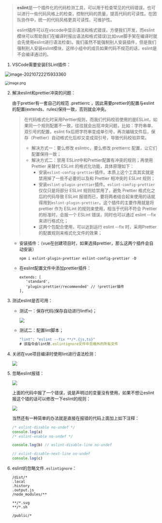 > **eslint**是一个插件化的代码检测工具，可以用于检查常见的代码错误，也可以进行一些代码风格上的检查，控制代码的质量，提高代码的可读性。在团队协作中，统一的代码风格更具可读性、可维护性。
>
> eslint插件可以在vscode中显示语法和格式错误，方便我们开发，而eslint模块可以帮助我们在编译时报出语法和格式错误(比如vue脚手架在编译时就会先使用eslint进行语法检查)。我们虽然不能强制别人安装插件，但是我们强制别人安装eslint模块，这样小组中的成员如果代码不规范的话，eslint是不会编译通过的。

1. VSCode需要安装ESLint插件：

![image-20210722215933360](https://cdn.jsdelivr.net/gh/ilmangoi/imgRepo@main/img/008i3skNgy1gsq2oq26odj30pw05faaq.jpg)

<img src="https://cdn.jsdelivr.net/gh/ilmangoi/imgRepo@main/img/ff9822c10c8e4f55bcdc16fe95169b2f_tplv-k3u1fbpfcp-zoom-in-crop-mark_1304_0_0_0.png" alt="image.png" style="zoom:80%;" />

2. 解决eslint和prettier冲突的问题：

   由于prettier有一套自己的规范 .prettierrc ，因此需要prettier的配置与eslint的配置(extends、rules)保持一致，否则就会冲突。

   > 在代码格式化时采用Perttier规则，而我们代码校验使用的是ESLint，如果同一个规则配置不一致，往往就会出现冲突问题，比如：字符串单、双引号的配置，eslint fix后把字符串变成单引号，再次编辑文件后，保存（Prettier）自动格式化后却又变成双引号，导致代码校验异常。
   >
   > - 解决方式一：要么修改 eslintrc，要么修改 prettierrc 配置，让它们配置保持一致；
   > - 解决方式二：禁用 ESLint中和Prettier配置有冲突的规则；再使用 Prettier 来替代 ESLint 的格式化功能，具体原理如下：
   >   - 安装`eslint-config-prettier`插件。本质上这个工具其实就是禁用掉了一些不必要的以及和 Prettier 相冲突的 ESLint 规则；
   >   - 安装`eslint-plugin-prettier`插件。`eslint-config-prettier`仅仅只是将部分 ESLint 规则给禁用了，避免 Prettier 格式化之后的代码导致 ESLint 报错而已，要将两者结合起来使用的话就得用到`eslint-plugin-prettier`。这个插件的主要作用就是将 prettier 作为 ESLint 的规则来使用，相当于代码不符合 Prettier 的标准时，会报一个 ESLint 错误，同时也可以通过 eslint --fix 来进行格式化；
   >   - 这两个包配合使用，可以达到运行 eslint --fix 时，采用Prettier的配置规则来格式化文件的效果；

   - 安装插件：（vue在创建项目时，如果选择prettier，那么这两个插件会自动安装）

     ``` 
     npm i eslint-plugin-prettier eslint-config-prettier -D
     ```

   - 在eslint配置文件中添加prettier插件：

     ``` 
     extends: [
     	'standard', 
     	'plugin:prettier/recommended' // !prettier插件
     ],
     ```
   
3. 测试eslint是否可用：

   - 测试一：保存代码(保存自动进行lintfix)；

     ![](https://cdn.jsdelivr.net/gh/ilmangoi/imgRepo@main/img/Snipaste_2022-06-07_15-33-36.png)

   - 测试二：配置lint脚本；

     ``` js
     "lint": "eslint --fix **/*.{js,ts}"
     # 该指令会lint除.eslintignore文件中忽略外的所有文件
     ```

4. 关闭在vue项目编译时使用lint进行语法检测：

   ![](https://cdn.jsdelivr.net/gh/ilmangoi/imgRepo@main/img/Snipaste_2022-06-07_15-06-10.png)

5. 忽略eslint报错：

   ![](https://cdn.jsdelivr.net/gh/ilmangoi/imgRepo@main/img/Snipaste_2022-06-07_22-25-21aaa.png)

   上面的代码中报了一个错误，说是声明过的变量没有使用，如果不想让eslint报这个错的话可以修改一下eslint的规则：

   ![](https://cdn.jsdelivr.net/gh/ilmangoi/imgRepo@main/img/Snipaste_2022-06-07_22-41-56.png)

   当然还有一种简单的办法就是直接在报错的代码上面加上如下注释：

   ``` js
   /* eslint-disable no-undef */
   console.log(a)
   /* eslint-enable no-undef */
   
   console.log(b) // eslint-disable-line no-undef
   
   // eslint-disable-next-line no-undef
   console.log(c)
   ```

6. eslint的忽略文件`.eslintignore`：

   ``` 
   /dist/*
   .local
   .history
   .output.js
   /node_modules/**
   
   **/*.svg
   **/*.sh
   
   /public/*
   ```

   
